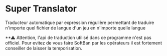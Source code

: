 # Super Translator
Traducteur automatique par expression régulière permettant de traduire n'importe quel fichier de langue d'un jeu en n'importe quelle langue

**⚠ Attention, l'api de traduction utilisé dans ce programme n'est pas officiel. Pour evitez de vous faire SoftBan par les opérateurs il est fortement conseiller de laisser la temporisation.
